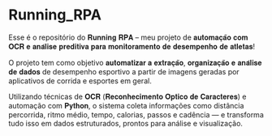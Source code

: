 # Running_RPA
 
Esse é o repositório do 𝐑𝐮𝐧𝐧𝐢𝐧𝐠 𝐑𝐏𝐀 – meu projeto de 𝐚𝐮𝐭𝐨𝐦𝐚𝐜̧𝐚̃𝐨 𝐜𝐨𝐦 𝐎𝐂𝐑 𝐞 𝐚𝐧𝐚́𝐥𝐢𝐬𝐞 𝐩𝐫𝐞𝐝𝐢𝐭𝐢𝐯𝐚 𝐩𝐚𝐫𝐚 𝐦𝐨𝐧𝐢𝐭𝐨𝐫𝐚𝐦𝐞𝐧𝐭𝐨 𝐝𝐞 𝐝𝐞𝐬𝐞𝐦𝐩𝐞𝐧𝐡𝐨 𝐝𝐞 𝐚𝐭𝐥𝐞𝐭𝐚𝐬!

O projeto tem como objetivo 𝐚𝐮𝐭𝐨𝐦𝐚𝐭𝐢𝐳𝐚𝐫 𝐚 𝐞𝐱𝐭𝐫𝐚𝐜̧𝐚̃𝐨, 𝐨𝐫𝐠𝐚𝐧𝐢𝐳𝐚𝐜̧𝐚̃𝐨 𝐞 𝐚𝐧𝐚́𝐥𝐢𝐬𝐞 𝐝𝐞 𝐝𝐚𝐝𝐨𝐬 de desempenho esportivo a partir de imagens geradas por aplicativos de corrida e esportes em geral.

Utilizando técnicas de 𝐎𝐂𝐑 (𝐑𝐞𝐜𝐨𝐧𝐡𝐞𝐜𝐢𝐦𝐞𝐧𝐭𝐨 𝐎́𝐩𝐭𝐢𝐜𝐨 𝐝𝐞 𝐂𝐚𝐫𝐚𝐜𝐭𝐞𝐫𝐞𝐬) e automação com 𝐏𝐲𝐭𝐡𝐨𝐧, o sistema coleta informações como distância percorrida, ritmo médio, tempo, calorias, passos e cadência — e transforma tudo isso em dados estruturados, prontos para análise e visualização.

